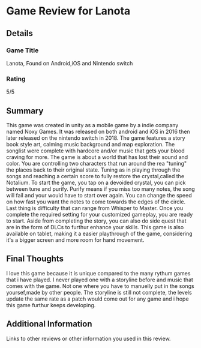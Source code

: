 # Game Review for Lanota

## Details

### Game Title
Lanota, Found on Android,iOS and Nintendo switch

### Rating
5/5

## Summary
This game was created in unity as a mobile game by a indie company named Noxy Games. It was released on both android and iOS in 2016 then later released on the nintendo switch in 2018. The game features a story book style art, calming music background and map exploration. The songlist were complete with hardcore and/or music that gets your blood craving for more.
The game is about a world that has lost their sound and color. You are controlling two characters that run around the rea "tuning" the places back to their original state. Tuning as in playing through the songs and reaching a certain score to fully restore the crystal,called the Notalium.
To start the game, you tap on a devoided crystal, you can pick between tune and purify. Purify means if you miss too many notes, the song will fail and your would have to start over again. You can change the speed on how fast you want the notes to come towards the edges of the circle. Last thing is difficulty that can range from Whisper to Master.
Once you complete the required setting for your customized gameplay, you are ready to start. Aside from completing the story, you can also do side quest that are in the form of DLCs to furthur enhance your skills. This game is also available on tablet, making it a easier playthrough of the game, considering it's a bigger screen and more room for hand movement.


## Final Thoughts
I love this game because it is unique compared to the many rythum games that i have played. I never played one with a storyline before and music that comes with the game. Not one where you have to manuelly put in the songs yoursef,made by other people. The storyline is still not complete, the levels update the same rate as a patch would come out for any game and i hope this game furthur keeps developing.

## Additional Information
Links to other reviews or other information you used in this review.
